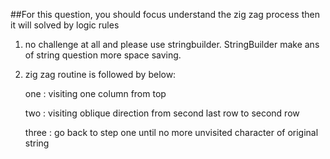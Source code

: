 ##For this question, you should focus understand the zig zag process then it will solved by logic rules

1. no challenge at all and please use stringbuilder. StringBuilder make ans of string question more space saving.

2. zig zag routine is followed by below:

   one : visiting one column from top

   two : visiting oblique direction from second last row to second row

   three : go back to step one until no more unvisited  character of original string 

 